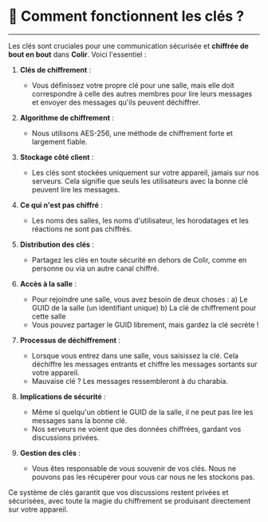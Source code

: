 # 🔑 Comment fonctionnent les clés ?

---

Les clés sont cruciales pour une communication sécurisée et **chiffrée de bout en bout** dans **Colir**. Voici l'essentiel :

1. **Clés de chiffrement** :

   - Vous définissez votre propre clé pour une salle, mais elle doit correspondre à celle des autres membres pour lire leurs messages et envoyer des messages qu'ils peuvent déchiffrer.

2. **Algorithme de chiffrement** :

   - Nous utilisons AES-256, une méthode de chiffrement forte et largement fiable.

3. **Stockage côté client** :

   - Les clés sont stockées uniquement sur votre appareil, jamais sur nos serveurs. Cela signifie que seuls les utilisateurs avec la bonne clé peuvent lire les messages.

4. **Ce qui n'est pas chiffré** :

   - Les noms des salles, les noms d'utilisateur, les horodatages et les réactions ne sont pas chiffrés.

5. **Distribution des clés** :

   - Partagez les clés en toute sécurité en dehors de Colir, comme en personne ou via un autre canal chiffré.

6. **Accès à la salle** :

   - Pour rejoindre une salle, vous avez besoin de deux choses :
     a) Le GUID de la salle (un identifiant unique)
     b) La clé de chiffrement pour cette salle
   - Vous pouvez partager le GUID librement, mais gardez la clé secrète !

7. **Processus de déchiffrement** :

   - Lorsque vous entrez dans une salle, vous saisissez la clé. Cela déchiffre les messages entrants et chiffre les messages sortants sur votre appareil.
   - Mauvaise clé ? Les messages ressembleront à du charabia.

8. **Implications de sécurité** :

   - Même si quelqu'un obtient le GUID de la salle, il ne peut pas lire les messages sans la bonne clé.
   - Nos serveurs ne voient que des données chiffrées, gardant vos discussions privées.

9. **Gestion des clés** :
   - Vous êtes responsable de vous souvenir de vos clés. Nous ne pouvons pas les récupérer pour vous car nous ne les stockons pas.

Ce système de clés garantit que vos discussions restent privées et sécurisées, avec toute la magie du chiffrement se produisant directement sur votre appareil.